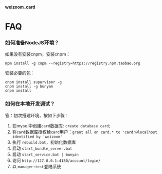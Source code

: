 **weizoom_card**

# FAQ

### 如何准备NodeJS环境？ ###

如果没有安装cnpm，安装cnpm：
```
npm install -g cnpm --registry=https://registry.npm.taobao.org 
```

安装必要的包：
```
cnpm install supervisor -g
cnpm install -g bunyan
cnpm install
```

### 如何在本地开发调试？ ###

答：初次搭建环境，按如下步骤：
1. 在mysql中创建`card`数据库: `create database card`;
1. 将`card`数据库授权给`card`用户：`grant all on card.* to 'card'@localhost identified by 'weizoom'`
1. 执行 `rebuild.bat`，初始化数据库
1. 启动 `start_bundle_server.bat`
1. 启动 `start_service.bat | bunyan`
1. 访问 `http://127.0.0.1:4180/account/login/`
1. 以 `manager:test`登陆系统